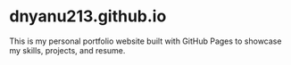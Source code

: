 # dnyanu213.github.io
This is my personal portfolio website built with GitHub Pages to showcase my skills, projects, and resume.
